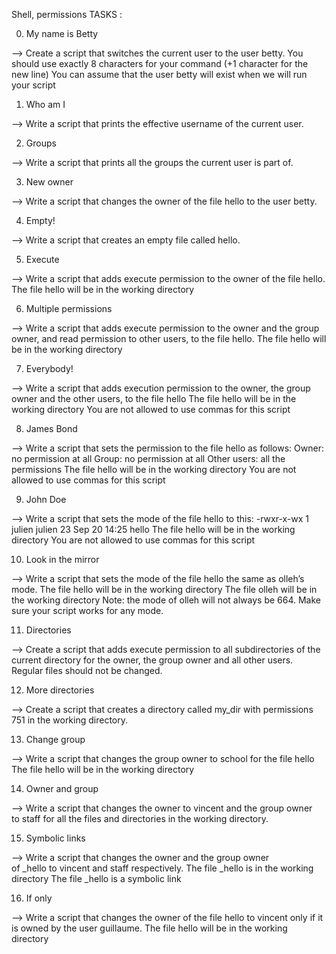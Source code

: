 Shell, permissions
TASKS :

0. My name is Betty

—> Create a script that switches the current user to the user betty.
You should use exactly 8 characters for your command (+1 character for the new line)
You can assume that the user betty will exist when we will run your script

1. Who am I

—> Write a script that prints the effective username of the current user.

2. Groups

—> Write a script that prints all the groups the current user is part of.

3. New owner

—> Write a script that changes the owner of the file hello to the user betty.

4. Empty!

—> Write a script that creates an empty file called hello.

5. Execute

—> Write a script that adds execute permission to the owner of the file hello.
The file hello will be in the working directory

6. Multiple permissions

—> Write a script that adds execute permission to the owner and the group owner, and read permission to other users, to the file hello.
The file hello will be in the working directory

7. Everybody!

—> Write a script that adds execution permission to the owner, the group owner and the other users, to the file hello
The file hello will be in the working directory
You are not allowed to use commas for this script

8. James Bond

—> Write a script that sets the permission to the file hello as follows:
Owner: no permission at all
Group: no permission at all
Other users: all the permissions
The file hello will be in the working directory You are not allowed to use commas for this script

9. John Doe

—> Write a script that sets the mode of the file hello to this:
-rwxr-x-wx 1 julien julien 23 Sep 20 14:25 hello
The file hello will be in the working directory
You are not allowed to use commas for this script

10. Look in the mirror

—> Write a script that sets the mode of the file hello the same as olleh’s mode.
The file hello will be in the working directory
The file olleh will be in the working directory
Note: the mode of olleh will not always be 664. Make sure your script works for any mode.

11. Directories

—> Create a script that adds execute permission to all subdirectories of the current directory for the owner, the group owner and all other users. Regular files should not be changed.

12. More directories

—> Create a script that creates a directory called my_dir with permissions 751 in the working directory.

13. Change group

—> Write a script that changes the group owner to school for the file hello
The file hello will be in the working directory

14. Owner and group

—> Write a script that changes the owner to vincent and the group owner to staff for all the files and directories in the working directory.

15. Symbolic links

—> Write a script that changes the owner and the group owner of _hello to vincent and staff respectively.
The file _hello is in the working directory
The file _hello is a symbolic link

16. If only

—> Write a script that changes the owner of the file hello to vincent only if it is owned by the user guillaume.
The file hello will be in the working directory
